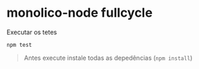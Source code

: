 # monolico-node fullcycle

Executar os tetes 
```
npm test
```
> Antes execute instale todas as depedências (```npm install```)
